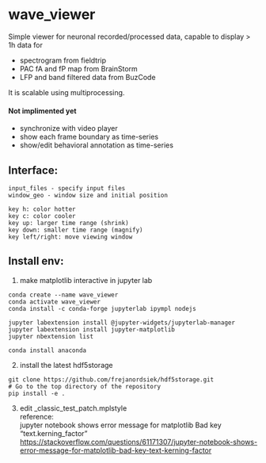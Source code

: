 # wave_viewer

Simple viewer for neuronal recorded/processed data, capable to display > 1h data for
  - spectrogram from fieldtrip
  - PAC fA and fP map from BrainStorm
  - LFP and band filtered data from BuzCode

It is scalable using multiprocessing.

#### Not implimented yet
  - synchronize with video player
  - show each frame boundary as time-series
  - show/edit behavioral annotation as time-series


## Interface:
    input_files - specify input files
    window_geo - window size and initial position

    key h: color hotter
    key c: color cooler
    key up: larger time range (shrink)
    key down: smaller time range (magnify)
    key left/right: move viewing window

## Install env:
1. make matplotlib interactive in jupyter lab
```
conda create --name wave_viewer
conda activate wave_viewer
conda install -c conda-forge jupyterlab ipympl nodejs

jupyter labextension install @jupyter-widgets/jupyterlab-manager
jupyter labextension install jupyter-matplotlib
jupyter nbextension list 

conda install anaconda
```
2. install the latest hdf5storage
```
git clone https://github.com/frejanordsiek/hdf5storage.git
# Go to the top directory of the repository
pip install -e .
```
3. edit _classic_test_patch.mplstyle<BR>
  reference:<BR>
  jupyter notebook shows error message for matplotlib Bad key “text.kerning_factor”<BR>
  https://stackoverflow.com/questions/61171307/jupyter-notebook-shows-error-message-for-matplotlib-bad-key-text-kerning-factor
